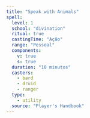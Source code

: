 ```yaml
---
title: "Speak with Animals"
spell:
  level: 1
  school: "divination"
  ritual: true
  castingTime: "Ação"
  range: "Pessoal"
  components:
    v: true
    s: true
  duration: "10 minutos"
  casters:
    - bard
    - druid
    - ranger
  type:
    - utility
  source: "Player's Handbook"
---
```

